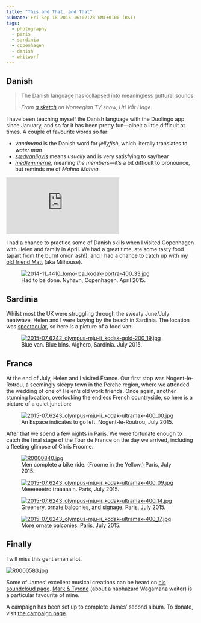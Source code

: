 ```yaml
---
title: "This and That, and That"
pubDate: Fri Sep 18 2015 16:02:23 GMT+0100 (BST)
tags:
  - photography
  - paris
  - sardinia
  - copenhagen
  - danish
  - whitworf
---
```


<h2>Danish</h2>

<blockquote><p>The Danish language has collapsed into meaningless guttural sounds.</p><cite>From <a href="https://www.youtube.com/watch?v=s-mOy8VUEBk">a sketch</a> on Norwegian TV show, Uti V&#xE5;r Hage</cite></blockquote>

<p>I have been teaching myself the Danish language with the Duolingo app since January, and so far it has been pretty fun&#x2014;albeit a little difficult at times. A couple of favourite words so far:</p>

<ul>
  <li><em>vandmand</em> is the Danish word for <em>jellyfish</em>, which literally translates to <em>water man</em></li>
  <li><em><a href="https://translate.google.co.uk/#da/en/s&#xE6;dvanligvis">s&#xE6;dvanligvis</a></em> means <em>usually</em> and is very satisfying to say/hear</li>
  <li><em><a href="https://translate.google.co.uk/#da/en/medlemmerne">medlemmerne</a></em>, meaning <em>the members</em>&#x2014;it&#x2019;s a bit difficult to pronounce, but reminds me of <em>Mahna Mahna.</em></li>
</ul>

<iframe style="--width: 500; --height: 281" src="https://www.youtube-nocookie.com/embed/8N_tupPBtWQ?rel=0&amp;showinfo=0" frameborder="0" allowfullscreen></iframe>

<p>I had a chance to practice some of Danish skills when I visited Copenhagen with Helen and family in April. We had a great time, ate some tasty food (apart from the burnt onion ash!), and I had a chance to catch up with <a href="https://twitter.com/heymatt_j">my old friend Matt</a> (aka Milhouse).</p>

<figure><a href="https://www.flickr.com/photos/domchristie/21389929606/in/dateposted-public/" title="2014-11_4410_lomo-lca_kodak-portra-400_33.jpg"><img src="https://farm1.staticflickr.com/738/21389929606_1f0db276d8.jpg" alt="2014-11_4410_lomo-lca_kodak-portra-400_33.jpg"></a><figcaption>Had to be done. Nyhavn, Copenhagen. April 2015.</figcaption></figure>

<h2>Sardinia</h2>

<p>Whilst most the UK were struggling through the sweaty June/July heatwave, Helen and I were lazying by the beach in Sardinia. The location was <a href="https://instagram.com/p/4kLfGeRFLr/">spectacular</a>, so here is a picture of a food van:</p>

<figure><a href="https://www.flickr.com/photos/domchristie/21160007479/in/dateposted-public/" title="2015-07_6242_olympus-mju-ii_kodak-gold-200_19.jpg"><img src="https://farm6.staticflickr.com/5806/21160007479_4d875700ae.jpg" alt="2015-07_6242_olympus-mju-ii_kodak-gold-200_19.jpg"></a><figcaption>Blue van. Blue bins. Alghero, Sardinia. July 2015.</figcaption></figure>

<h2>France</h2>

<p>At the end of July, Helen and I visited France. Our first stop was Nogent-le-Rotrou, a seemingly sleepy town in the Perche region, where we attended the wedding of one of Helen&#x2019;s old work friends. Once again, another stunning location, overlooking the endless French countryside, so here is a picture of a quiet junction:</p>

<figure><a href="https://www.flickr.com/photos/domchristie/21158698280/in/dateposted-public/" title="2015-07_6243_olympus-mju-ii_kodak-ultramax-400_00.jpg"><img src="https://farm1.staticflickr.com/652/21158698280_b97dcee5f6.jpg" alt="2015-07_6243_olympus-mju-ii_kodak-ultramax-400_00.jpg"></a><figcaption>An Espace indicates to go left. Nogent-le-Routrou, July 2015.</figcaption></figure>

<p>After that we spend a few nights in Paris. We were fortunate enough to catch the final stage of the Tour de France on the day we arrived, including a fleeting glimpse of Chris Froome.</p>

<figure><a href="https://www.flickr.com/photos/domchristie/21218031610/in/dateposted-public/" title="R0000840.jpg"><img src="https://farm1.staticflickr.com/698/21218031610_dfa28f906d.jpg" alt="R0000840.jpg"></a><figcaption>Men complete a bike ride. (Froome in the Yellow.) Paris, July 2015.</figcaption></figure>

<figure><a href="https://www.flickr.com/photos/domchristie/21159945299/in/dateposted-public/" title="2015-07_6243_olympus-mju-ii_kodak-ultramax-400_09.jpg"><img src="https://farm1.staticflickr.com/620/21159945299_d8f98a78ca.jpg" alt="2015-07_6243_olympus-mju-ii_kodak-ultramax-400_09.jpg"></a><figcaption>Meeeeeetro traaaaain. Paris, July 2015.</figcaption></figure>

<figure><a href="https://www.flickr.com/photos/domchristie/21159951069/in/dateposted-public/" title="2015-07_6243_olympus-mju-ii_kodak-ultramax-400_14.jpg"><img src="https://farm6.staticflickr.com/5766/21159951069_fdba30ac17.jpg" alt="2015-07_6243_olympus-mju-ii_kodak-ultramax-400_14.jpg"></a><figcaption>Greenery, ornate balconies, and signage. Paris, July 2015.</figcaption></figure>

<figure><a href="https://www.flickr.com/photos/domchristie/20724134424/in/dateposted-public/" title="2015-07_6243_olympus-mju-ii_kodak-ultramax-400_17.jpg"><img src="https://farm6.staticflickr.com/5825/20724134424_307dd7c25e.jpg" alt="2015-07_6243_olympus-mju-ii_kodak-ultramax-400_17.jpg"></a><figcaption>More ornate balconies. Paris, July 2015.</figcaption></figure>

<h2>Finally</h2>

<p>I will miss this gentleman a lot.</p>

<a href="https://www.flickr.com/photos/domchristie/21218289080/in/dateposted/" title="R0000583.jpg"><img src="https://farm6.staticflickr.com/5782/21218289080_e303a9f1da.jpg" alt="R0000583.jpg"></a>

<p>Some of James&#x2019; excellent musical creations can be heard on <a href="https://soundcloud.com/whitworf">his soundcloud page</a>. <a href="https://soundcloud.com/whitworf/mark-tyrone">Mark &amp; Tyrone</a> (about a haphazard Wagamana waiter) is a particular favourite of mine.</p>

<p>A campaign has been set up to complete James&#x2019; second album. To donate, visit <a href="https://www.indiegogo.com/projects/completing-james-album#/story">the campaign page</a>.</p><p>
  </p>
